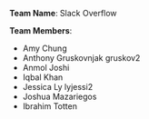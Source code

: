 
**Team Name**: Slack Overflow

**Team Members**:
* Amy Chung
* Anthony Gruskovnjak gruskov2
* Anmol Joshi
* Iqbal Khan
* Jessica Ly lyjessi2
* Joshua Mazariegos
* Ibrahim Totten
